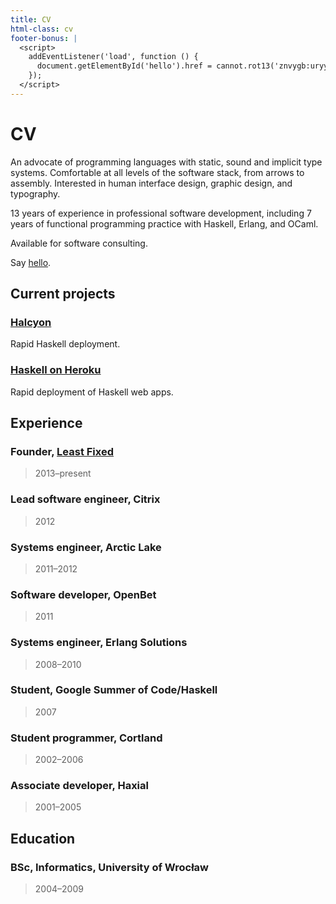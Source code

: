 ```yaml
---
title: CV
html-class: cv
footer-bonus: |
  <script>
    addEventListener('load', function () {
      document.getElementById('hello').href = cannot.rot13('znvygb:uryyb@zvrgrx.vb');
    });
  </script>
---
```



CV
==

An advocate of programming languages with static, sound and implicit type systems.  Comfortable at all levels of the software stack, from arrows to assembly.  Interested in human interface design, graphic design, and typography.

13 years of experience in professional software development, including 7 years of functional programming practice with Haskell, Erlang, and OCaml.

Available for software consulting.

Say <a href="" id="hello">hello</a>.


Current projects
----------------

### [Halcyon](http://halcyon.sh/)
Rapid Haskell deployment.

### [Haskell on Heroku](http://haskellonheroku.com/)
Rapid deployment of Haskell web apps.


Experience
----------

### Founder, [Least Fixed](http://leastfixed.com/)
> 2013–present

### Lead software engineer, Citrix
> 2012

### Systems engineer, Arctic Lake
> 2011–2012

### Software developer, OpenBet
> 2011

### Systems engineer, Erlang Solutions
> 2008–2010

### Student, Google Summer of Code/Haskell
> 2007

### Student programmer, Cortland
> 2002–2006

### Associate developer, Haxial
> 2001–2005


Education
---------

### BSc, Informatics, University of Wrocław
> 2004–2009
